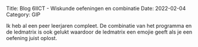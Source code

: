 Title: Blog 6IICT - Wiskunde oefeningen en combinatie
Date: 2022-02-04
Category: GIP

Ik heb al een peer leerjaren compleet. De combinatie van het programma en de ledmatrix is ook gelukt waardoor de ledmatrix een emojie geeft als je een oefening juist oplost.